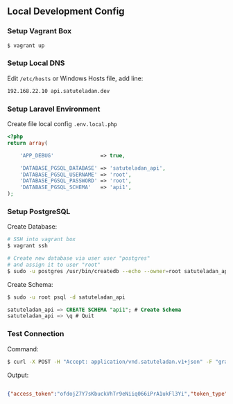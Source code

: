 
## Local Development Config

### Setup Vagrant Box
```bash
$ vagrant up
```

### Setup Local DNS
Edit `/etc/hosts` or Windows Hosts file, add line:
```bash
192.168.22.10 api.satuteladan.dev
```

### Setup Laravel Environment
Create file local config `.env.local.php` 
```php
<?php
return array(

    'APP_DEBUG'               => true,

    'DATABASE_PGSQL_DATABASE' => 'satuteladan_api',
    'DATABASE_PGSQL_USERNAME' => 'root',
    'DATABASE_PGSQL_PASSWORD' => 'root',
    'DATABASE_PGSQL_SCHEMA'   => 'api1',
);
```

### Setup PostgreSQL
Create Database:
```bash
# SSH into vagrant box
$ vagrant ssh

# Create new database via user user "postgres"
# and assign it to user "root"
$ sudo -u postgres /usr/bin/createdb --echo --owner=root satuteladan_api
```
Create Schema:
```bash
$ sudo -u root psql -d satuteladan_api
```
```sql
satuteladan_api => CREATE SCHEMA "api1"; # Create Schema
satuteladan_api => \q # Quit
```

### Test Connection
Command:
```bash
$ curl -X POST -H "Accept: application/vnd.satuteladan.v1+json" -F "grant_type=client_credentials" -F "client_id=myapp" -F "client_secret=myapp" http://api.satuteladan.dev/oauth/access_token
```

Output:
```json

{"access_token":"ofdojZ7Y7sKbuckVhTr9eNiiq066iPrA1ukFl3Yi","token_type":"Bearer","expires_in":3600}
```
